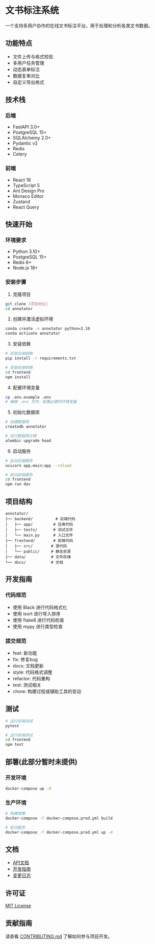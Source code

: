 # 文书标注系统

一个支持多用户协作的在线文书标注平台，用于处理和分析各类文书数据。

## 功能特点

- 文件上传与格式校验
- 多用户任务管理
- 动态表单标注
- 数据复审对比
- 自定义导出格式

## 技术栈

### 后端
- FastAPI 3.0+
- PostgreSQL 15+
- SQLAlchemy 2.0+
- Pydantic v2
- Redis
- Celery

### 前端
- React 18
- TypeScript 5
- Ant Design Pro
- Monaco Editor
- Zustand
- React Query

## 快速开始

### 环境要求
- Python 3.10+
- PostgreSQL 15+
- Redis 6+
- Node.js 18+

### 安装步骤

1. 克隆项目
```bash
git clone [项目地址]
cd annotator
```

2. 创建并激活虚拟环境
```bash
conda create -n annotator python=3.10
conda activate annotator
```

3. 安装依赖
```bash
# 安装后端依赖
pip install -r requirements.txt

# 安装前端依赖
cd frontend
npm install
```

4. 配置环境变量
```bash
cp .env.example .env
# 编辑 .env 文件，配置必要的环境变量
```

5. 初始化数据库
```bash
# 创建数据库
createdb annotator

# 运行数据库迁移
alembic upgrade head
```

6. 启动服务
```bash
# 启动后端服务
uvicorn app.main:app --reload

# 启动前端服务
cd frontend
npm run dev
```

## 项目结构

```
annotator/
├── backend/          # 后端代码
│   ├── app/         # 应用代码
│   ├── tests/       # 测试文件
│   └── main.py      # 入口文件
├── frontend/        # 前端代码
│   ├── src/        # 源代码
│   └── public/     # 静态资源
├── data/           # 文件存储
└── docs/           # 文档
```

## 开发指南

### 代码规范
- 使用 Black 进行代码格式化
- 使用 isort 进行导入排序
- 使用 flake8 进行代码检查
- 使用 mypy 进行类型检查

### 提交规范
- feat: 新功能
- fix: 修复bug
- docs: 文档更新
- style: 代码格式调整
- refactor: 代码重构
- test: 测试相关
- chore: 构建过程或辅助工具的变动

## 测试

```bash
# 运行后端测试
pytest

# 运行前端测试
cd frontend
npm test
```

## 部署(此部分暂时未提供)

### 开发环境
```bash
docker-compose up -d
```

### 生产环境
```bash
# 构建镜像
docker-compose -f docker-compose.prod.yml build

# 启动服务
docker-compose -f docker-compose.prod.yml up -d
```

## 文档

- [API文档](docs/API.md)
- [开发指南](docs/CONTRIBUTING.md)
- [变更日志](docs/CHANGELOG.md)

## 许可证

[MIT License](LICENSE)

## 贡献指南

请查看 [CONTRIBUTING.md](docs/CONTRIBUTING.md) 了解如何参与项目开发。 
